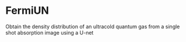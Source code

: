 # FermiUN
Obtain the density distribution of an ultracold quantum gas from a single shot absorption image using a U-net
